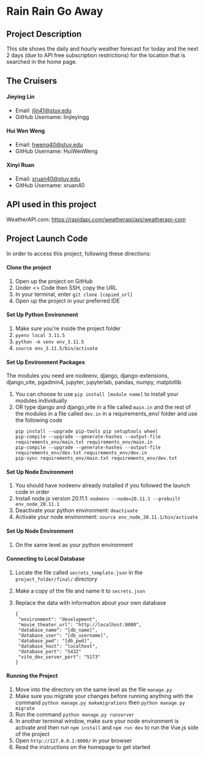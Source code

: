 # Rain Rain Go Away 

## Project Description

This site shows the daily and hourly weather forecast for today and the next 2 days (due to API free subscription restrictions) for the location that is searched in the home page. 

## The Cruisers
#### Jieying Lin
- Email: jlin41@stuy.edu
- GitHub Username: linjieyingg

#### Hui Wen Weng
- Email: hweng40@stuy.edu
- GitHub Username: HuiWenWeng

#### Xinyi Ruan
- Email: xruan40@stuy.edu
- GitHub Username: xruan40

## API used in this project
WeatherAPI.com: https://rapidapi.com/weatherapi/api/weatherapi-com

## Project Launch Code
In order to access this project, following these directions:

#### Clone the project
1. Open up the project on GitHub 
2. Under <> Code then SSH, copy the URL
3. In your terminal, enter `git clone [copied_url]`
4. Open up the project in your preferred IDE

#### Set Up Python Environment
1. Make sure you're inside the project folder
2. `pyenv local 3.11.5`
3. `python -m venv env_3.11.5`
4. `source env_3.11.5/bin/activate`

#### Set Up Environment Packages
The modules you need are nodeenv, django, django-extensions, django_vite, pgadmin4, jupyter, jupyterlab, pandas, numpy, matplotlib
1. You can choose to use `pip install [module name]` to install your modules individually
2. OR type django and django_vite in a file called `main.in` and the rest of the modules in a file called `dev.in` in a requirements_env/ folder and use the following code
   ```
   pip install --upgrade pip-tools pip setuptools wheel
   pip-compile --upgrade --generate-hashes --output-file requirements_env/main.txt requirements_env/main.in
   pip-compile --upgrade --generate-hashes --output-file requirements_env/dev.txt requirements_env/dev.in  
   pip-sync requirements_env/main.txt requirements_env/dev.txt
   ```

#### Set Up Node Environment
1. You should have nodeenv already installed if you followed the launch code in order
2. Install node.js version 20.11.1: `nodeenv --node=20.11.1 --prebuilt env_node_20.11.1`
3. Deactivate your python environment: `deactivate`
4. Activate your node environment: `source env_node_20.11.1/bin/activate`

#### Set Up Node Environment
1. On the same level as your python environment

#### Connecting to Local Database
1. Locate the file called `secrets_template.json` in the `project_folder/final/` directory
2. Make a copy of the file and name it to `secrets.json`
3. Replace the data with information about your own database
   
   ```
   {
    "environment": "development",
    "movie_theater_url": "http://localhost:8000",
    "database_name": "[db_name]",
    "database_user": "[db_username]",
    "database_pwd": "[db_pwd]",
    "database_host": "localhost",
    "database_port": "5432"
    "vite_dev_server_port": "5173"
   }
   ```

#### Running the Project
1. Move into the directory on the same level as the file `manage.py`
2. Make sure you migrate your changes before running anything with the command `python manage.py makemigrations` then `python manage.py migrate`
3. Run the command `python manage.py runserver`
4. In another terminal window, make sure your node environment is activate and then run `npm install` and `npm run dev` to run the Vue.js side of the project
5. Open `http://127.0.0.1:8000/` in your browser
6. Read the instructions on the homepage to get started
